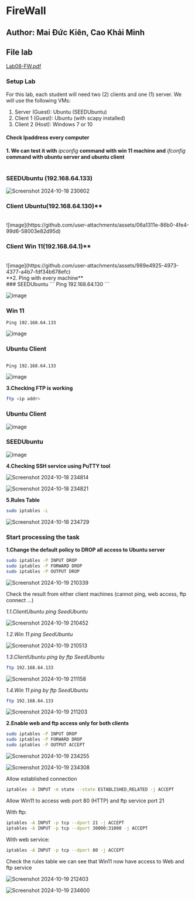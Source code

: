 # FireWall
## Author: Mai Đức Kiên, Cao Khải Minh
## File lab 
[Lab08-FW.pdf](https://github.com/user-attachments/files/17437961/Lab08-FW.pdf)
### Setup Lab
For this lab, each student will need two (2) clients and one (1) server. We will use the following VMs:
1. Server (Guest): Ubuntu (SEEDUbuntu)
2. Client 1 (Guest): Ubuntu (with scapy installed)
3. Client 2 (Host): Windows 7 or 10

#### Check Ipaddress every computer
**1. We can test it with** *ipconfig* **command with win 11 machine and** *ifconfig* **command with ubuntu server and ubuntu client** <br><br>
### SEEDUbuntu (192.168.64.133) <br>

![Screenshot 2024-10-18 230602](https://github.com/user-attachments/assets/3ba3210b-f0f2-4565-884c-1dc3d36bd8b9) <br>
                             

### Client Ubuntu(192.168.64.130)** 
<br>
![image](https://github.com/user-attachments/assets/06a1311e-86b0-4fe4-99d6-58003e82d95d)
<br>

 
### Client Win 11(192.168.64.1)**
<br>
![image](https://github.com/user-attachments/assets/989e4925-4973-4377-a4b7-fdf34b678efc)
 <br>
**2. Ping with every machine**<br>
### SEEDUbuntu
```
Ping 192.168.64.130
```

![image](https://github.com/user-attachments/assets/64fc591e-a63a-44f8-920c-5cc0f76e7ad6)


### Win 11
```
Ping 192.168.64.133
```
![image](https://github.com/user-attachments/assets/01e54d9b-4098-48a4-922c-e89cb94c08a6)
 
### Ubuntu Client 
```

Ping 192.168.64.133
```
![image](https://github.com/user-attachments/assets/12435214-79a3-4f65-a633-1fcbf032618f)


**3.Checking FTP is working**
```bash
ftp <ip addr>
```
### Ubuntu Client
![image](https://github.com/user-attachments/assets/c62b8c77-860f-4b3c-abc0-8ce085a1f08c)
### SEEDUbuntu
![image](https://github.com/user-attachments/assets/7eff609c-d27f-4212-a781-e11d0bbd1540)



**4.Checking SSH service using PuTTY tool**

![Screenshot 2024-10-18 234814](https://github.com/user-attachments/assets/a4b83b2a-46a2-43b7-ad4d-06d217a20000)

![Screenshot 2024-10-18 234821](https://github.com/user-attachments/assets/2dcfb66e-28c7-4eb1-875d-b090594011dd)

**5.Rules Table**

```bash
sudo iptables -L
```

![Screenshot 2024-10-18 234729](https://github.com/user-attachments/assets/71730c2f-374a-47d1-b1ca-0ecafc6f33bd)


### Start processing the task <br>
**1.Change the default policy to DROP all access to Ubuntu server**  <br>
```bash
sudo iptables -P INPUT DROP
sudo iptables -P FORWARD DROP
sudo iptables -P OUTPUT DROP
```
![Screenshot 2024-10-19 210339](https://github.com/user-attachments/assets/115f2f0b-eedf-4e82-9cea-e9ea384e320b)

Check the result from either client machines (cannot ping, web access, ftp connect …)

*1.1.ClientUbuntu ping SeedUbuntu*

![Screenshot 2024-10-19 210452](https://github.com/user-attachments/assets/93774b38-f029-4e9b-ab23-e19d35c6c4eb)

*1.2.Win 11 ping SeedUbuntu*

![Screenshot 2024-10-19 210513](https://github.com/user-attachments/assets/878e8325-5106-4f7b-9731-d5577b23a439)

*1.3.ClientUbuntu ping by ftp SeedUbuntu*

```bash
ftp 192.168.64.133
```
![Screenshot 2024-10-19 211158](https://github.com/user-attachments/assets/09c00cf9-f4e0-4188-8daa-acab8d0ed778)

*1.4.Win 11 ping by ftp SeedUbuntu*

```bash
ftp 192.168.64.133
```
![Screenshot 2024-10-19 211203](https://github.com/user-attachments/assets/79516f98-42fe-4a30-8293-8846ae59445c)

**2.Enable web and ftp access only for both clients**

```bash
sudo iptables -P INPUT DROP
sudo iptables -P FORWARD DROP
sudo iptables -P OUTPUT ACCEPT
```
![Screenshot 2024-10-19 234255](https://github.com/user-attachments/assets/21d018ef-9743-4062-bc02-9997233f40e2)

![Screenshot 2024-10-19 234308](https://github.com/user-attachments/assets/c2c99f91-f278-4821-91c6-a398def129a3)




Allow established connection

```bash
iptables -A INPUT -m state --state ESTABLISHED,RELATED -j ACCEPT
```

Allow Win11 to access web port 80 (HTTP) and ftp service port 21

With ftp:
```bash
iptables -A INPUT -p tcp --dport 21 -j ACCEPT
iptables -A INPUT -p tcp --dport 30000:31000 -j ACCEPT
```

With web service:
```bash
iptables -A INPUT -p tcp --dport 80 -j ACCEPT
```



Check the rules table we can see that Win11 now have access to Web and ftp service


![Screenshot 2024-10-19 212403](https://github.com/user-attachments/assets/8c0a5a24-6317-444b-9a98-92d10f0471b3)


![Screenshot 2024-10-19 234600](https://github.com/user-attachments/assets/f22534d9-e5c0-4fec-a0cf-404f6bbb925f)











